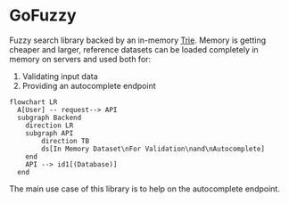 # GoFuzzy

Fuzzy search library backed by an in-memory [Trie](https://en.wikipedia.org/wiki/Trie). Memory is getting cheaper and
larger, reference datasets can be loaded completely in memory on servers and used both for:

1. Validating input data
2. Providing an autocomplete endpoint

```mermaid
flowchart LR
  A[User] -- request--> API
  subgraph Backend
    direction LR
    subgraph API
        direction TB
        ds[In Memory Dataset\nFor Validation\nand\nAutocomplete]
    end
    API --> id1[(Database)]
  end
```

The main use case of this library is to help on the autocomplete endpoint.

